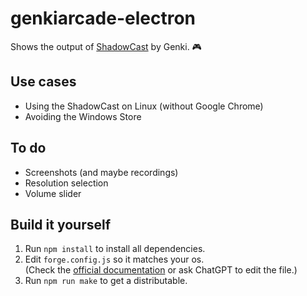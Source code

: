 # genkiarcade-electron
Shows the output of [ShadowCast](https://www.genkithings.com/products/shadowcast) by Genki. 🎮

## Use cases

- Using the ShadowCast on Linux (without Google Chrome)
- Avoiding the Windows Store

## To do

- Screenshots (and maybe recordings)
- Resolution selection
- Volume slider

## Build it yourself

1. Run `npm install` to install all dependencies.
2. Edit `forge.config.js` so it matches your os.  
    (Check the [official documentation](https://www.electronforge.io/config/makers) or ask ChatGPT to edit the file.)
3. Run `npm run make` to get a distributable.